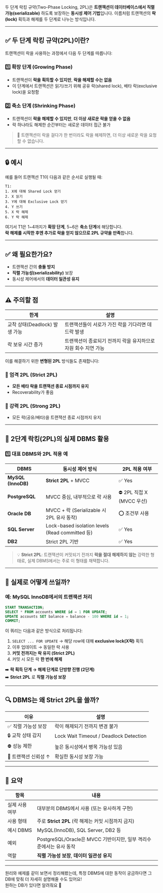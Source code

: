 두 단계 락킹 규약(Two-Phase Locking, 2PL)은 **트랜잭션이 데이터베이스에서 직렬 가능(serializable)** 하도록 보장하는 **동시성 제어 기법**입니다. 이름처럼 트랜잭션의 **락(lock)** 획득과 해제를 두 단계로 나누는 방식입니다.

---

## ✅ 두 단계 락킹 규약(2PL)이란?

트랜잭션이 락을 사용하는 과정에서 다음 두 단계를 따릅니다:

### 1️⃣ **확장 단계 (Growing Phase)**
- 트랜잭션이 **락을 획득할 수 있지만**, **락을 해제할 수는 없음**
- 이 단계에서 트랜잭션은 읽기/쓰기 위해 공유 락(shared lock), 배타 락(exclusive lock)을 요청함

### 2️⃣ **축소 단계 (Shrinking Phase)**
- 트랜잭션이 **락을 해제할 수 있지만**, **더 이상 새로운 락을 얻을 수 없음**
- 락 하나라도 해제한 순간부터는 새로운 데이터 접근 불가

> 📌 트랜잭션이 락을 걸다가 한 번이라도 락을 해제하면, 더 이상 새로운 락을 요청할 수 없습니다.

---

## 🔒 예시

예를 들어 트랜잭션 T1이 다음과 같은 순서로 실행될 때:

```
T1:
1. X에 대해 Shared Lock 얻기
2. X 읽기
3. Y에 대해 Exclusive Lock 얻기
4. Y 쓰기
5. X 락 해제
6. Y 락 해제
```

여기서 T1은 1~4까지가 **확장 단계**, 5~6은 **축소 단계**에 해당합니다.  
**락 해제를 시작한 후엔 추가로 락을 얻지 않으므로 2PL 규약을 만족**합니다.

---

## ✅ 왜 필요한가요?

- 트랜잭션 간의 **충돌 방지**
- **직렬 가능성(serializability)** 보장
- 동시성 제어에서의 **데이터 일관성 유지**

---

## ⚠️ 주의할 점

| 한계 | 설명 |
|------|------|
| 교착 상태(Deadlock) 발생 가능 | 트랜잭션들이 서로가 가진 락을 기다리면 데드락 발생 |
| 락 보유 시간 증가 | 트랜잭션이 종료되기 전까지 락을 유지하므로 자원 회수 지연 가능 |

이를 해결하기 위한 **변형된 2PL** 방식들도 존재합니다:

### 📌 엄격 2PL (Strict 2PL)
- **모든 배타 락을 트랜잭션 종료 시점까지 유지**
- Recoverability가 좋음

### 📌 강력 2PL (Strong 2PL)
- 모든 락(공유/배타)을 트랜잭션 종료 시점까지 유지

---

## 🔷 2단계 락킹(2PL)의 실제 DBMS 활용

### 1️⃣ 대표 DBMS와 2PL 적용 예

| DBMS | 동시성 제어 방식 | 2PL 적용 여부 |
|------|------------------|----------------|
| **MySQL (InnoDB)** | **Strict 2PL** + MVCC | ✅ Yes |
| **PostgreSQL** | MVCC 중심, 내부적으로 락 사용 | ⛔ 2PL 직접 X (MVCC 우선) |
| **Oracle DB** | MVCC + 락 (Serializable 시 2PL 유사 동작) | ⭕ 조건부 사용 |
| **SQL Server** | Lock-based isolation levels (Read committed 등) | ✅ Yes |
| **DB2** | Strict 2PL 기반 | ✅ Yes |

> 💡 **Strict 2PL**: 트랜잭션이 커밋되기 전까지 **락을 절대 해제하지 않는** 강력한 형태로, 실제 DBMS에서는 주로 이 형태를 채택합니다.

---

## 🔸 실제로 어떻게 쓰일까?

### 예: MySQL InnoDB에서의 트랜잭션 처리

```sql
START TRANSACTION;
SELECT * FROM accounts WHERE id = 1 FOR UPDATE;
UPDATE accounts SET balance = balance - 100 WHERE id = 1;
COMMIT;
```

이 쿼리는 다음과 같은 방식으로 처리됩니다:

1. `SELECT ... FOR UPDATE` → 해당 row에 대해 **exclusive lock(X락)** 획득
2. 이후 업데이트 → 동일한 락 사용
3. **커밋 전까지는 락 유지 (Strict 2PL)**
4. 커밋 시 모든 락 **한 번에 해제**

➡️ **락 획득 단계 → 해제 단계로 단방향 진행 (2단계)**  
➡️ **Strict 2PL** 로 **직렬 가능성 보장**

---

## 🔍 DBMS는 왜 Strict 2PL을 쓸까?

| 이유 | 설명 |
|------|------|
| ✅ 직렬 가능성 보장 | 락이 해제되기 전까지 변경 불가 |
| 🔒 교착 상태 감지 | Lock Wait Timeout / Deadlock Detection |
| ⛔ 성능 제한 | 높은 동시성에서 병목 가능성 있음 |
| 🤝 트랜잭션 신뢰성 ↑ | 확실한 동시성 보장 가능 |

---

## 📌 요약

| 항목 | 내용 |
|------|------|
| 실제 사용 여부 | 대부분의 DBMS에서 사용 (또는 유사하게 구현) |
| 사용 형태 | 주로 **Strict 2PL** (락 해제는 커밋 시점까지 금지) |
| 예시 DBMS | MySQL(InnoDB), SQL Server, DB2 등 |
| 예외 | PostgreSQL/Oracle은 MVCC 기반이지만, 일부 격리수준에서는 유사 동작 |
| 역할 | **직렬 가능성 보장**, **데이터 일관성 유지** |

---

원리와 예제를 같이 보면서 정리해봤는데, 특정 DBMS에 대한 동작이 궁금하다면 그 DB에 맞춰 더 자세히 설명해줄 수도 있어요!  
원하는 DB가 있다면 알려줘요 🙂